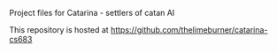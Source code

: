 Project files for Catarina - settlers of catan AI

This repository is hosted at https://github.com/thelimeburner/catarina-cs683
